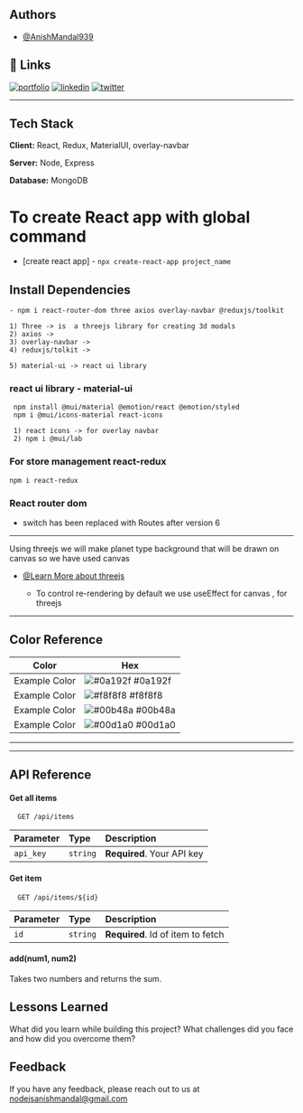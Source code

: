 ## Authors

- [@AnishMandal939](https://www.github.com/AnishMandal939)

## 🔗 Links
[![portfolio](https://img.shields.io/badge/my_portfolio-000?style=for-the-badge&logo=ko-fi&logoColor=white)](http://anishmandal.iceiy.com/)
[![linkedin](https://img.shields.io/badge/linkedin-0A66C2?style=for-the-badge&logo=linkedin&logoColor=white)](https://www.linkedin.com/in/anish-mandal-07b60a177)
[![twitter](https://img.shields.io/badge/twitter-1DA1F2?style=for-the-badge&logo=twitter&logoColor=white)](https://twitter.com/AnishMa03840113)

---

## Tech Stack

**Client:** React, Redux, MaterialUI, overlay-navbar

**Server:** Node, Express

**Database:** MongoDB


# To create React app with global command
 - [create react app] - `npx create-react-app project_name`

## Install Dependencies
    - npm i react-router-dom three axios overlay-navbar @reduxjs/toolkit
    
    1) Three -> is  a threejs library for creating 3d modals
    2) axios -> 
    3) overlay-navbar ->
    4) reduxjs/tolkit ->

    5) material-ui -> react ui library

### react ui library - material-ui

     npm install @mui/material @emotion/react @emotion/styled
     npm i @mui/icons-material react-icons

     1) react icons -> for overlay navbar
     2) npm i @mui/lab

### For store management react-redux
    npm i react-redux

### React router dom 
  - switch has been replaced with Routes after version 6

---

Using threejs we will make planet type background that will be drawn on canvas so we have used canvas

- [@Learn More about threejs](https://threejs.org/)

  * To control re-rendering by default we use useEffect for canvas , for threejs


---


## Color Reference

| Color             | Hex                                                                |
| ----------------- | ------------------------------------------------------------------ |
| Example Color | ![#0a192f](https://via.placeholder.com/10/0a192f?text=+) #0a192f |
| Example Color | ![#f8f8f8](https://via.placeholder.com/10/f8f8f8?text=+) #f8f8f8 |
| Example Color | ![#00b48a](https://via.placeholder.com/10/00b48a?text=+) #00b48a |
| Example Color | ![#00d1a0](https://via.placeholder.com/10/00b48a?text=+) #00d1a0 |


----------

---

## API Reference

#### Get all items

```http
  GET /api/items
```

| Parameter | Type     | Description                |
| :-------- | :------- | :------------------------- |
| `api_key` | `string` | **Required**. Your API key |

#### Get item

```http
  GET /api/items/${id}
```

| Parameter | Type     | Description                       |
| :-------- | :------- | :-------------------------------- |
| `id`      | `string` | **Required**. Id of item to fetch |

#### add(num1, num2)

Takes two numbers and returns the sum.



## Lessons Learned

What did you learn while building this project? What challenges did you face and how did you overcome them?


## Feedback

If you have any feedback, please reach out to us at nodejsanishmandal@gmail.com
